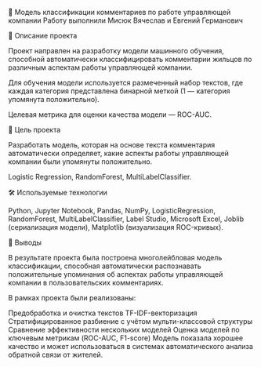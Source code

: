 🧠 Модель классификации комментариев по работе управляющей компании
Работу выполнили Мисюк Вячеслав и Евгений Германович

📌 Описание проекта

Проект направлен на разработку модели машинного обучения, способной автоматически классифицировать комментарии жильцов по различным аспектам работы управляющей компании.

Для обучения модели используется размеченный набор текстов, где каждая категория представлена бинарной меткой (1 — категория упомянута положительно).

Целевая метрика для оценки качества модели — ROC-AUC.

🎯 Цель проекта

Разработать модель, которая на основе текста комментария автоматически определяет, какие аспекты работы управляющей компании были упомянуты положительно.

Logistic Regression,
RandomForest,
MultiLabelClassifier.


🛠️ Используемые технологии

Python, Jupyter Notebook,
Pandas, NumPy,
LogisticRegression, RandomForest, MultiLabelClassifier,
Label Studio, Microsoft Excel,
Joblib (сериализация модели),
Matplotlib (визуализация ROC-кривых).

📌 Выводы

В результате проекта была построена многолейбловая модель классификации, способная автоматически распознавать положительные упоминания об аспектах работы управляющей компании в пользовательских комментариях.

В рамках проекта были реализованы:

Предобработка и очистка текстов
TF-IDF-векторизация
Стратифицированное разбиение с учётом мульти-классовой структуры
Сравнение эффективности нескольких моделей
Оценка моделей по ключевым метрикам (ROC-AUC, F1-score)
Модель показала хорошее качество и может использоваться в системах автоматического анализа обратной связи от жителей.

